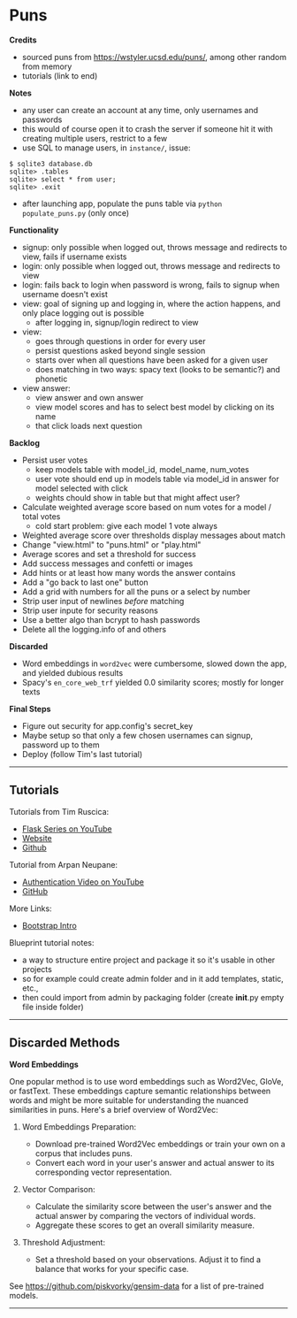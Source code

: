 # Puns

__Credits__
- sourced puns from https://wstyler.ucsd.edu/puns/, among other random from memory
- tutorials (link to end)

__Notes__
- any user can create an account at any time, only usernames and passwords
- this would of course open it to crash the server if someone hit it with creating multiple users, restrict to a few
- use SQL to manage users, in `instance/`, issue:
```
$ sqlite3 database.db
sqlite> .tables
sqlite> select * from user;
sqlite> .exit
```
- after launching app, populate the puns table via `python populate_puns.py` (only once)

__Functionality__
- signup: only possible when logged out, throws message and redirects to view, fails if username exists
- login: only possible when logged out, throws message and redirects to view
- login: fails back to login when password is wrong, fails to signup when username doesn't exist
- view: goal of signing up and logging in, where the action happens, and only place logging out is possible
  + after logging in, signup/login redirect to view
- view:
  + goes through questions in order for every user
  + persist questions asked beyond single session
  + starts over when all questions have been asked for a given user
  + does matching in two ways: spacy text (looks to be semantic?) and phonetic
- view answer:
  + view answer and own answer
  + view model scores and has to select best model by clicking on its name
  + that click loads next question

__Backlog__
- Persist user votes
  + keep models table with model_id, model_name, num_votes
  + user vote should end up in models table via model_id in answer for model selected with click
  + weights chould show in table but that might affect user?
- Calculate weighted average score based on num votes for a model / total votes
  + cold start problem: give each model 1 vote always
- Weighted average score over thresholds display messages about match
- Change "view.html" to "puns.html" or "play.html"
- Average scores and set a threshold for success
- Add success messages and confetti or images
- Add hints or at least how many words the answer contains
- Add a "go back to last one" button
- Add a grid with numbers for all the puns or a select by number
- Strip user input of newlines _before_ matching
- Strip user inpute for security reasons
- Use a better algo than bcrypt to hash passwords
- Delete all the logging.info of <SecureCookieSession> and others

__Discarded__
- Word embeddings in `word2vec` were cumbersome, slowed down the app, and yielded dubious results
- Spacy's `en_core_web_trf` yielded 0.0 similarity scores; mostly for longer texts

__Final Steps__
- Figure out security for app.config's secret_key
- Maybe setup so that only a few chosen usernames can signup, password up to them
- Deploy (follow Tim's last tutorial)

---

## Tutorials

Tutorials from Tim Ruscica: 
- [Flask Series on YouTube](https://www.youtube.com/@TechWithTim)
- [Website](https://www.techwithtim.net)
- [Github](https://github.com/techwithtim)

Tutorial from Arpan Neupane:
- [Authentication Video on YouTube](https://www.youtube.com/watch?v=71EU8gnZqZQ)
- [GitHub](https://github.com/arpanneupane19/Python-Flask-Authentication-Tutorial/blob/main/app.py)

More Links:
- [Bootstrap Intro](https://getbootstrap.com/docs/5.3/getting-started/introduction/)

Blueprint tutorial notes:
- a way to structure entire project and package it so it's usable in other projects
- so for example could create admin folder and in it add templates, static, etc.,
- then could import from admin by packaging folder (create __init__.py empty file inside folder)

---

## Discarded Methods

__Word Embeddings__

One popular method is to use word embeddings such as Word2Vec, GloVe, or fastText. These embeddings capture semantic relationships between words and might be more suitable for understanding the nuanced similarities in puns. Here's a brief overview of Word2Vec:

1. Word Embeddings Preparation:
    - Download pre-trained Word2Vec embeddings or train your own on a corpus that includes puns.
    - Convert each word in your user's answer and actual answer to its corresponding vector representation.

2. Vector Comparison:
    - Calculate the similarity score between the user's answer and the actual answer by comparing the vectors of individual words.
    - Aggregate these scores to get an overall similarity measure.

3. Threshold Adjustment:
    - Set a threshold based on your observations. Adjust it to find a balance that works for your specific case.

See https://github.com/piskvorky/gensim-data for a list of pre-trained models.

---